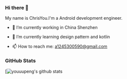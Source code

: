 ### Hi there 👋

My name is ChrisYou.I'm a Android development engineer.

- 🔭 I’m currently working in China Shenzhen

- 🌱 I’m currently learning design pattern and kotlin

- 📫 How to reach me: a1245300590@gmail.com

### GitHub Stats

[![youuupeng's github stats](https://github-readme-stats.vercel.app/api?username=youuupeng&show_icons=true&theme=tokyonight)

<!--
**youuupeng/youuupeng** is a ✨ _special_ ✨ repository because its `README.md` (this file) appears on your GitHub profile.





-->
